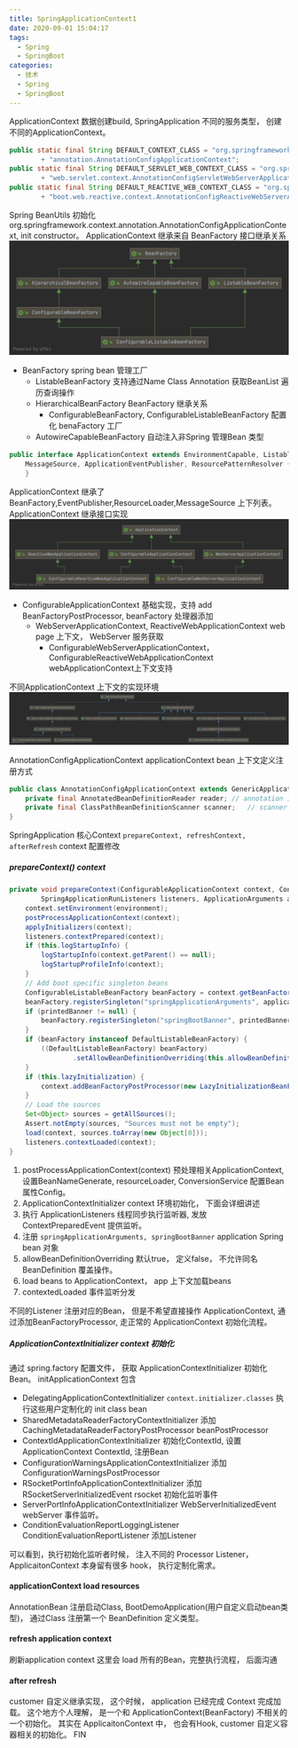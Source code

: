 ```yaml
---
title: SpringApplicationContext1
date: 2020-09-01 15:04:17
tags:
  - Spring
  - SpringBoot
categories:
  - 技术
  - Spring
  - SpringBoot
---
```


ApplicationContext 数据创建build, SpringApplication 不同的服务类型， 创建不同的ApplicationContext。

```java
public static final String DEFAULT_CONTEXT_CLASS = "org.springframework.context."
        + "annotation.AnnotationConfigApplicationContext";
public static final String DEFAULT_SERVLET_WEB_CONTEXT_CLASS = "org.springframework.boot."
        + "web.servlet.context.AnnotationConfigServletWebServerApplicationContext";
public static final String DEFAULT_REACTIVE_WEB_CONTEXT_CLASS = "org.springframework."
        + "boot.web.reactive.context.AnnotationConfigReactiveWebServerApplicationContext";
```

Spring BeanUtils 初始化 org.springframework.context.annotation.AnnotationConfigApplicationContext, init constructor。 ApplicationContext 继承来自 BeanFactory 接口继承关系 ![BeanFactory](/images/20200901/BeanFactory.png)

- BeanFactory spring bean 管理工厂
  - ListableBeanFactory 支持通过Name Class Annotation 获取BeanList 遍历查询操作
  - HierarchicalBeanFactory BeanFactory 继承关系
    - ConfigurableBeanFactory, ConfigurableListableBeanFactory 配置化 benaFactory 工厂
  - AutowireCapableBeanFactory 自动注入非Spring 管理Bean 类型

```java
public interface ApplicationContext extends EnvironmentCapable, ListableBeanFactory, HierarchicalBeanFactory,
    MessageSource, ApplicationEventPublisher, ResourcePatternResolver {
    }
```

ApplicationContext 继承了 BeanFactory,EventPublisher,ResourceLoader,MessageSource 上下列表。 ApplicationContext 继承接口实现 ![ApplicationContext](/images/20200901/ApplicationContext.png)

- ConfigurableApplicationContext 基础实现，支持 add BeanFactoryPostProcessor, beanFactory 处理器添加
  - WebServerApplicationContext, ReactiveWebApplicationContext web page 上下文， WebServer 服务获取
    - ConfigurableWebServerApplicationContext，ConfigurableReactiveWebApplicationContext webApplicationContext上下文支持

不同ApplicationContext 上下文的实现环境 ![AbstractApplicationContext](/images/20200901/AbstractApplicationContext.png)

AnnotationConfigApplicationContext applicationContext bean 上下文定义注册方式

```java
public class AnnotationConfigApplicationContext extends GenericApplicationContext implements AnnotationConfigRegistry {
    private final AnnotatedBeanDefinitionReader reader; // annotation 注册使用BeanDefinition
    private final ClassPathBeanDefinitionScanner scanner;   // scanner 扫描对应的 package 加载 Bean 定义方式
}
```

SpringApplication 核心Context ```prepareContext, refreshContext, afterRefresh``` context 配置修改

##### prepareContext() context

```java
private void prepareContext(ConfigurableApplicationContext context, ConfigurableEnvironment environment,
        SpringApplicationRunListeners listeners, ApplicationArguments applicationArguments, Banner printedBanner) {
    context.setEnvironment(environment);
    postProcessApplicationContext(context);
    applyInitializers(context);
    listeners.contextPrepared(context);
    if (this.logStartupInfo) {
        logStartupInfo(context.getParent() == null);
        logStartupProfileInfo(context);
    }
    // Add boot specific singleton beans
    ConfigurableListableBeanFactory beanFactory = context.getBeanFactory();
    beanFactory.registerSingleton("springApplicationArguments", applicationArguments);
    if (printedBanner != null) {
        beanFactory.registerSingleton("springBootBanner", printedBanner);
    }
    if (beanFactory instanceof DefaultListableBeanFactory) {
        ((DefaultListableBeanFactory) beanFactory)
                .setAllowBeanDefinitionOverriding(this.allowBeanDefinitionOverriding);
    }
    if (this.lazyInitialization) {
        context.addBeanFactoryPostProcessor(new LazyInitializationBeanFactoryPostProcessor());
    }
    // Load the sources
    Set<Object> sources = getAllSources();
    Assert.notEmpty(sources, "Sources must not be empty");
    load(context, sources.toArray(new Object[0]));
    listeners.contextLoaded(context);
}
```

1. postProcessApplicationContext(context) 预处理相关ApplicationContext, 设置BeanNameGenerate, resourceLoader, ConversionService 配置Bean 属性Config。
2. ApplicationContextInitializer context 环境初始化， 下面会详细讲述
3. 执行 ApplicationListeners 线程同步执行监听器, 发放 ContextPreparedEvent 提供监听。
4. 注册 ```springApplicationArguments, springBootBanner``` application Spring bean 对象
5. allowBeanDefinitionOverriding 默认true， 定义false， 不允许同名BeanDefinition 覆盖操作。
6. load beans to ApplicationContext， app 上下文加载beans
7. contextedLoaded 事件监听分发

不同的Listener 注册对应的Bean， 但是不希望直接操作 ApplicationContext, 通过添加BeanFactoryProcessor, 走正常的 ApplicationContext 初始化流程。

##### ApplicationContextInitializer context 初始化

通过 spring.factory 配置文件， 获取 ApplicationContextInitializer 初始化Bean。 initApplicationContext 包含

- DelegatingApplicationContextInitializer ```context.initializer.classes``` 执行这些用户定制化的 init class bean
- SharedMetadataReaderFactoryContextInitializer 添加 CachingMetadataReaderFactoryPostProcessor beanPostProcessor
- ContextIdApplicationContextInitializer 初始化ContextId, 设置ApplicationContext ContextId, 注册Bean
- ConfigurationWarningsApplicationContextInitializer 添加 ConfigurationWarningsPostProcessor
- RSocketPortInfoApplicationContextInitializer 添加 RSocketServerInitializedEvent rsocket 初始化监听事件
- ServerPortInfoApplicationContextInitializer WebServerInitializedEvent webServer 事件监听。
- ConditionEvaluationReportLoggingListener ConditionEvaluationReportListener 添加Listener

可以看到，执行初始化监听者时候， 注入不同的 Processor Listener， ApplicaitonContext 本身留有很多 hook， 执行定制化需求。

#### applicationContext load resources

AnnotationBean 注册启动Class, BootDemoApplication(用户自定义启动bean类型)， 通过Class 注册第一个 BeanDefinition 定义类型。

#### refresh application context

刷新application context 这里会 load 所有的Bean，完整执行流程， 后面沟通

#### after refresh

customer 自定义继承实现， 这个时候， application 已经完成 Context 完成加载。 这个地方个人理解， 是一个和 ApplicationContext(BeanFactory) 不相关的一个初始化。 其实在 ApplicaitonContext 中， 也会有Hook, customer 自定义容器相关的初始化。 FIN
